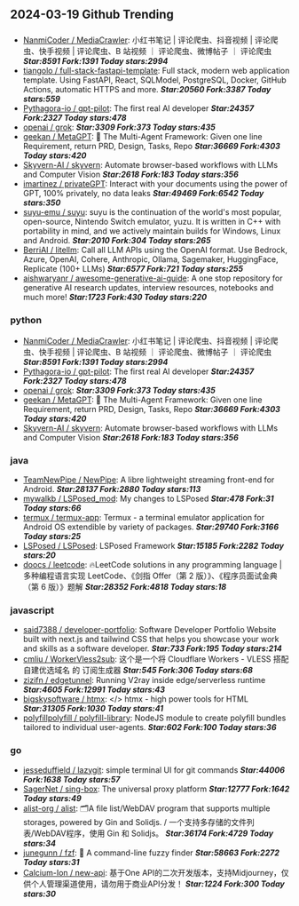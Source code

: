 ## 2024-03-19 Github Trending

### 
* [NanmiCoder / MediaCrawler](https://github.com/NanmiCoder/MediaCrawler): 小红书笔记 | 评论爬虫、抖音视频 | 评论爬虫、快手视频 | 评论爬虫、B 站视频 ｜ 评论爬虫、微博帖子 ｜ 评论爬虫 ***Star:8591 Fork:1391 Today stars:2994***
* [tiangolo / full-stack-fastapi-template](https://github.com/tiangolo/full-stack-fastapi-template): Full stack, modern web application template. Using FastAPI, React, SQLModel, PostgreSQL, Docker, GitHub Actions, automatic HTTPS and more. ***Star:20560 Fork:3387 Today stars:559***
* [Pythagora-io / gpt-pilot](https://github.com/Pythagora-io/gpt-pilot): The first real AI developer ***Star:24357 Fork:2327 Today stars:478***
* [openai / grok](https://github.com/openai/grok):  ***Star:3309 Fork:373 Today stars:435***
* [geekan / MetaGPT](https://github.com/geekan/MetaGPT): 🌟 The Multi-Agent Framework: Given one line Requirement, return PRD, Design, Tasks, Repo ***Star:36669 Fork:4303 Today stars:420***
* [Skyvern-AI / skyvern](https://github.com/Skyvern-AI/skyvern): Automate browser-based workflows with LLMs and Computer Vision ***Star:2618 Fork:183 Today stars:356***
* [imartinez / privateGPT](https://github.com/imartinez/privateGPT): Interact with your documents using the power of GPT, 100% privately, no data leaks ***Star:49469 Fork:6542 Today stars:350***
* [suyu-emu / suyu](https://github.com/suyu-emu/suyu): suyu is the continuation of the world's most popular, open-source, Nintendo Switch emulator, yuzu. It is written in C++ with portability in mind, and we actively maintain builds for Windows, Linux and Android. ***Star:2010 Fork:304 Today stars:265***
* [BerriAI / litellm](https://github.com/BerriAI/litellm): Call all LLM APIs using the OpenAI format. Use Bedrock, Azure, OpenAI, Cohere, Anthropic, Ollama, Sagemaker, HuggingFace, Replicate (100+ LLMs) ***Star:6577 Fork:721 Today stars:255***
* [aishwaryanr / awesome-generative-ai-guide](https://github.com/aishwaryanr/awesome-generative-ai-guide): A one stop repository for generative AI research updates, interview resources, notebooks and much more! ***Star:1723 Fork:430 Today stars:220***

### python
* [NanmiCoder / MediaCrawler](https://github.com/NanmiCoder/MediaCrawler): 小红书笔记 | 评论爬虫、抖音视频 | 评论爬虫、快手视频 | 评论爬虫、B 站视频 ｜ 评论爬虫、微博帖子 ｜ 评论爬虫 ***Star:8591 Fork:1391 Today stars:2994***
* [Pythagora-io / gpt-pilot](https://github.com/Pythagora-io/gpt-pilot): The first real AI developer ***Star:24357 Fork:2327 Today stars:478***
* [openai / grok](https://github.com/openai/grok):  ***Star:3309 Fork:373 Today stars:435***
* [geekan / MetaGPT](https://github.com/geekan/MetaGPT): 🌟 The Multi-Agent Framework: Given one line Requirement, return PRD, Design, Tasks, Repo ***Star:36669 Fork:4303 Today stars:420***
* [Skyvern-AI / skyvern](https://github.com/Skyvern-AI/skyvern): Automate browser-based workflows with LLMs and Computer Vision ***Star:2618 Fork:183 Today stars:356***

### java
* [TeamNewPipe / NewPipe](https://github.com/TeamNewPipe/NewPipe): A libre lightweight streaming front-end for Android. ***Star:28137 Fork:2880 Today stars:113***
* [mywalkb / LSPosed_mod](https://github.com/mywalkb/LSPosed_mod): My changes to LSPosed ***Star:478 Fork:31 Today stars:66***
* [termux / termux-app](https://github.com/termux/termux-app): Termux - a terminal emulator application for Android OS extendible by variety of packages. ***Star:29740 Fork:3166 Today stars:25***
* [LSPosed / LSPosed](https://github.com/LSPosed/LSPosed): LSPosed Framework ***Star:15185 Fork:2282 Today stars:20***
* [doocs / leetcode](https://github.com/doocs/leetcode): 🔥LeetCode solutions in any programming language | 多种编程语言实现 LeetCode、《剑指 Offer（第 2 版）》、《程序员面试金典（第 6 版）》题解 ***Star:28352 Fork:4818 Today stars:18***

### javascript
* [said7388 / developer-portfolio](https://github.com/said7388/developer-portfolio): Software Developer Portfolio Website built with next.js and tailwind CSS that helps you showcase your work and skills as a software developer. ***Star:733 Fork:195 Today stars:214***
* [cmliu / WorkerVless2sub](https://github.com/cmliu/WorkerVless2sub): 这个是一个将 Cloudflare Workers - VLESS 搭配 自建优选域名 的 订阅生成器 ***Star:545 Fork:306 Today stars:68***
* [zizifn / edgetunnel](https://github.com/zizifn/edgetunnel): Running V2ray inside edge/serverless runtime ***Star:4605 Fork:12991 Today stars:43***
* [bigskysoftware / htmx](https://github.com/bigskysoftware/htmx): </> htmx - high power tools for HTML ***Star:31305 Fork:1030 Today stars:41***
* [polyfillpolyfill / polyfill-library](https://github.com/polyfillpolyfill/polyfill-library): NodeJS module to create polyfill bundles tailored to individual user-agents. ***Star:602 Fork:100 Today stars:36***

### go
* [jesseduffield / lazygit](https://github.com/jesseduffield/lazygit): simple terminal UI for git commands ***Star:44006 Fork:1638 Today stars:57***
* [SagerNet / sing-box](https://github.com/SagerNet/sing-box): The universal proxy platform ***Star:12777 Fork:1642 Today stars:49***
* [alist-org / alist](https://github.com/alist-org/alist): 🗂️A file list/WebDAV program that supports multiple storages, powered by Gin and Solidjs. / 一个支持多存储的文件列表/WebDAV程序，使用 Gin 和 Solidjs。 ***Star:36174 Fork:4729 Today stars:34***
* [junegunn / fzf](https://github.com/junegunn/fzf): 🌸 A command-line fuzzy finder ***Star:58663 Fork:2272 Today stars:31***
* [Calcium-Ion / new-api](https://github.com/Calcium-Ion/new-api): 基于One API的二次开发版本，支持Midjourney，仅供个人管理渠道使用，请勿用于商业API分发！ ***Star:1224 Fork:300 Today stars:30***
